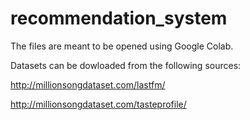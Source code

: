 # recommendation_system

The files are meant to be opened using Google Colab.

Datasets can be dowloaded from the following sources:

http://millionsongdataset.com/lastfm/

http://millionsongdataset.com/tasteprofile/
